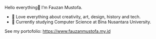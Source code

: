 Hello everything👋 I’m Fauzan Mustofa.
- 👀 Love everything about creativity, art, design, history and tech.
- 🎒 Currently studying Computer Science at Bina Nusantara University.

See my portofolio: https://www.fauzanmustofa.my.id 

<!---
gutten-avo/gutten-avo is a ✨ special ✨ repository because its `README.md` (this file) appears on your GitHub profile.
You can click the Preview link to take a look at your changes.
--->
